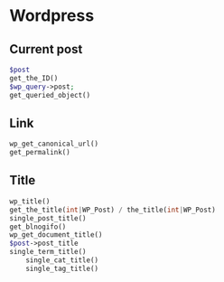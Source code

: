 # Wordpress

## Current post

```php
$post
get_the_ID()
$wp_query->post;
get_queried_object()
```

## Link

```php
wp_get_canonical_url()
get_permalink()
```

## Title

```php
wp_title()
get_the_title(int|WP_Post) / the_title(int|WP_Post)
single_post_title()
get_blnogifo()
wp_get_document_title()
$post->post_title
single_term_title()
	single_cat_title()
	single_tag_title()
```
